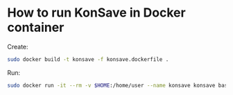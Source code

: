 # How to run KonSave in Docker container

Create:
```bash
sudo docker build -t konsave -f konsave.dockerfile .
```

Run:
```bash
sudo docker run -it --rm -v $HOME:/home/user --name konsave konsave bash
```
